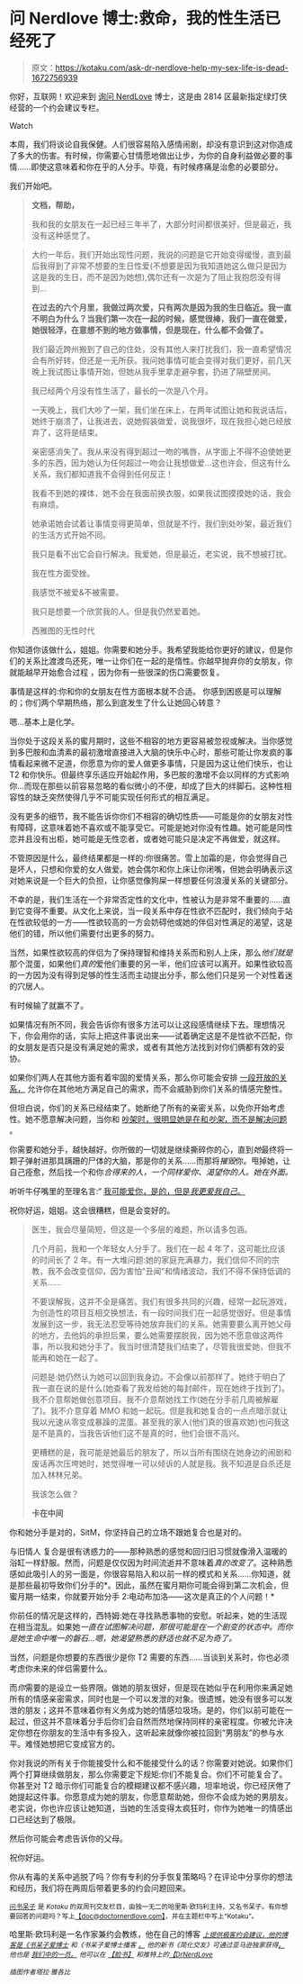 # 问 Nerdlove 博士:救命，我的性生活已经死了

> 原文：<https://kotaku.com/ask-dr-nerdlove-help-my-sex-life-is-dead-1672756939>

你好，互联网！欢迎来到 [询问 NerdLove](http://kotaku.com/askdrnerdlove) 博士，这是由 2814 区最新指定绿灯侠经营的一个约会建议专栏。

Watch

本周，我们将谈论自我保健。人们很容易陷入感情闹剧，却没有意识到这对你造成了多大的伤害。有时候，你需要心甘情愿地做出让步，为你的自身利益做必要的事情……即使这意味着和你在乎的人分手。毕竟，有时候疼痛是治愈的必要部分。

我们开始吧。

> **文档，帮助，**
> 
> 我和我的女朋友在一起已经三年半了，大部分时间都很美好，但是最近，我没有这种感觉了。

> 大约一年后，我们开始出现性问题，我说的问题是它开始变得缓慢，直到最后我得到了非常不想要的生日性爱(不想要是因为我知道她这么做只是因为这是我的生日，而不是因为她想),偶尔还有一次是为了阻止我抱怨没有得到...
> 
> **在过去的六个月里，我做过两次爱，只有两次是因为我的生日临近。我一直不明白为什么？当我们第一次在一起的时候，感觉很棒，我们一直在做爱，她很轻浮，在意想不到的地方做事情，但是现在，什么都不会做了。**
> 
> 我们最近跨州搬到了自己的住处，没有其他人来打扰我们，我一直希望情况会有所好转，但还是一无所获。我问她事情可能会变得对我们更好，前几天晚上我试图让事情开始，但她从我手里拿走避孕套，扔进了隔壁房间。
> 
> 我已经两个月没有性生活了，最长的一次是八个月。
> 
> 一天晚上，我们大吵了一架，我们坐在床上，在两年试图让她和我说话后，她终于崩溃了，让我进去，说她假装做爱，说我很坏，现在我担心她已经放弃了，这将是结束。
> 
> 亲密感消失了。我从来没有得到超过一吻的嘴唇，从字面上不得不迫使她更多的东西，因为她认为任何超过一吻会让我想做爱…这也许会，但这有什么关系，我们都知道我不会得到任何反正！
> 
> 我看不到她的裸体，她不会在我面前换衣服，如果我试图摸摸她的话，我会有麻烦。
> 
> 她承诺她会试着让事情变得更简单，但就是不行，我们到处吵架，最近我们的生活方式开始不同。
> 
> 我只是看不出它会自行解决。我爱她，但是最近，老实说，我不想被打扰。
> 
> 我在性方面受挫。
> 
> 我感觉不被爱&不被需要。
> 
> 我只是想要一个欣赏我的人。但是我仍然爱着她。
> 
> 西雅图的无性时代

你知道你该做什么，姐姐。你需要和她分手。我希望我能给你更好的建议，但是你们的关系比渡渡鸟还死，唯一让你们在一起的是惰性。你越早抛弃你的女朋友，你就能越早开始愈合过程 ，因为你有一些很深的伤口需要恢复。

事情是这样的:你和你的女朋友在性方面根本就不合适。 你感到困惑是可以理解的；你们两个早期热络，那么到底发生了什么让她回心转意？

嗯…基本上是化学。

当你处于这段关系的蜜月期时，这些不相容的地方更容易被忽视或解决。当你感觉到多巴胺和血清素的最初激增直接进入大脑的快乐中心时，那些可能让你发疯的事情看起来微不足道，你愿意为你的爱人做更多事情，只是因为这让他们快乐，也让 T2 和你快乐。但最终享乐适应开始起作用，多巴胺的激增不会以同样的方式影响你…而现在那些以前容易忽略的看似微小的不便，却成了巨大的绊脚石。这种性相容性的缺乏突然使得几乎不可能实现任何形式的相互满足。

没有更多的细节，我不能告诉你你们不相容的确切性质——可能是你的女朋友对性有障碍，这意味着她不喜欢或不能享受它。可能是她对你没有性趣。她可能是同性恋并且没有出柜，她可能是无性恋者，或者她可能只是决定不再做爱，就这样。

不管原因是什么，最终结果都是一样的:你很痛苦。雪上加霜的是，你会觉得自己是坏人，只想和你爱的女人做爱。她会偶尔和你上床让你闭嘴，但她会明确表示这对她来说是一个巨大的负担，让你感觉像狗屎一样想要任何浪漫关系的关键部分。

不幸的是，我们生活在一个非常否定性的文化中，性被认为是非常不重要的……直到它变得不重要。从文化上来说，当一段关系中存在性欲不匹配时，我们倾向于站在性欲较低的一方——性欲较高的一方会妨碍他或她的伴侣对性满足的渴望，这是他们的错，所以他们需要付出更多的努力。

当然，如果性欲较高的伴侣为了保持理智和维持关系而和别人上床，那么*他们就是*那个混蛋，如果他们*真的*爱他们重要的另一半，他们应该可以离开。如果性欲较高的一方因为没有得到足够的性生活而主动提出分手，那么他们只是另一个对性着迷的穴居人。

有时候输了就赢不了。

如果情况有所不同，我会告诉你有很多方法可以让这段感情继续下去。理想情况下，你会用你的话，实际上把这件事说出来——试着确定这是不是性欲不匹配，你的女朋友是否只是没有满足她的需求，或者有其他方法找到对你们俩都有效的妥协。

如果你们两人在其他方面有着牢固的爱情关系，那么你可能会安排 [一段开放的关系，](http://www.doctornerdlove.com/2012/04/non-monongamous/) 允许你在其他地方满足自己的需求，而不会威胁到你们关系的情感完整性。

但坦白说，你们的关系已经结束了。她断绝了所有的亲密关系，以免你开始考虑性。她不愿意解决问题，当你和 [吵架时，很明显她是在和*吵架*，而不是解决问题](http://www.doctornerdlove.com/2012/03/how-to-argue/all/1/) 。

你需要和她分手，越快越好。你所做的一切就是继续撕碎你的心，直到*她*最终将一颗子弹射进那具蹒跚的尸体的大脑，那是你的关系……而那将*摧毁*你。甩掉她，让自己痊愈，然后找一个和你*合得来的人，一个同样爱你、渴望你的人。她在外面。*

听听牛仔嘴里的至理名言:“ [我可能爱你，是的，但是*我更爱我自己*。](http://open.spotify.com/track/3wwxc1IFFwxaWEKvtziHo7)

祝你好运，姐姐。这会很糟糕，但是会变好的。

> 医生，我会尽量简短，但这是一个多层的难题，所以请多包涵。
> 
> 几个月前，我和一个年轻女人分手了。我们在一起 4 年了，这可能比应该的时间长了 2 年。有一大堆问题:她的家庭充满暴力，我们信仰不同的宗教，我不会改变信仰，因为害怕“丑闻”和情绪波动，我们不得不保持低调的关系……
> 
> 不要误解我，这并不全是痛苦。我们有很多共同的兴趣，经常一起玩游戏，为创造性的项目互相交换想法，有一段时间我们在一起感觉很好。但是事情发展到这一步，我无法忍受等待她放弃我们的关系。她需要要么离开她父母的地方，去他妈的承担后果，要么她需要摆脱我，因为她不愿意做这两件事，所以我和她分手了。我当时很清楚我们结束了，尽管我很爱她，但我不能再和她在一起了。
> 
> 问题是:她仍然认为她可以回到我身边。不会像以前那样了。她终于明白了我一直在说的是什么(她查看了我发给她的每封邮件，现在她终于找到了)。我不介意帮她做创意项目。我不介意帮她找工作(她在分手前几周被解雇了)。我不介意穿着 MMO 和她一起玩。但是我和她复合的一点点暗示就让我以光速从零变成暴躁的混蛋。甚至我的家人(他们真的很喜欢她)也问我这是不是真的，当我告诉他们这不是真的时，他们会很不高兴。
> 
> 更糟糕的是，我可能是她最后的朋友了，所以当所有围绕在她身边的闹剧和废话再次压垮她时，她觉得唯一可以倾诉的人就是我。我不知道是自杀还是加入林林兄弟。
> 
> 我该怎么做？
> 
> **卡在中间**

你和她分手是对的，SitM，你坚持自己的立场不跟她复合也是对的。

与旧情人 复合是很有诱惑力的——那种熟悉的感觉和回归旧习惯就像滑入温暖的浴缸一样舒服。然而，问题是仅仅因为时间流逝并不意味着*真的改变了*。这种熟悉感如此吸引人的另一面是，你很容易陷入和以前一样的模式和关系……你知道，就是那些最初导致你们分手的*。因此，虽然在蜜月期你可能会得到第二次机会，但蜜月期一结束，你就要开始分手 2:电动布加洛——这次是真正的个人问题！*

你前任的情况是这样的，西特姆:她在寻找熟悉事物的安慰。听起来，她的生活现在相当混乱。如果她*一直在试图解决问题，那很可能是在一个剧变的状态中。而你是她生命中唯一的磐石…嗯，她渴望熟悉的舒适也就不足为奇了。*

当然，问题是你想要的东西很少是你 T2 需要的东西……当谈到关系时，你也必须考虑你未来的伴侣需要什么。

而*你*需要的是设立一些界限。做她的朋友很好，但是现在她似乎在利用你来满足她所有的情感亲密需求，同时也是一个可以发泄的对象。很遗憾，她没有很多可以发泄的朋友；这并不意味着你有义务成为她的情感垃圾场。是的，你们以前可能在一起过，但这并不意味着分手后你们会自然而然地保持同样的亲密程度。你被允许决定你想在你朋友的生活中有多投入，这听起来就像你被拉回到“男朋友”的参与水平。难怪她想把它变成官方的。

你对我说的所有关于你能接受什么和不能接受什么的话？你需要对她说。如果你们两个打算继续做朋友，那么你需要定下规矩:你们不能复合。你们不可能复合了。你甚至对 T2 暗示你们可能复合的模糊建议都不感兴趣，坦率地说，你已经厌倦了她提起这件事。你愿意成为她的朋友，你愿意帮助她，但你不会成为她的男朋友。老实说，你也许应该让她知道，当她的生活变得太疯狂时，你作为她唯一的情感出口已经达到了极限。

然后你可能会考虑告诉你的父母。

祝你好运。

你从有毒的关系中逃脱了吗？你有专利的分手恢复策略吗？在评论中分享你的想法和经历，我们将在两周后带着更多的约会问题回来。

[<small>问书呆子</small>](http://kotaku.com/askdrnerdlove) <small>是 *Kotaku* 的双周刊交友栏目，由独一无二的哈里斯·欧玛利主持，又名书呆子。有你想要回答的问题吗？写上</small>[<small>【doc@doctornerdlove.com】</small>](mailto:doc@doctornerdlove.com)<small>，并在主题栏中写上“Kotaku”。</small>

哈里斯·欧玛利是一名作家兼约会教练，他在自己的博客 [<small>*上提供极客约会建议，他的博客是《书呆子爱博士*</small>](http://www.doctornerdlove.com/) <small>*和《书呆子爱博士播客*</small> [<small>*。*</small>](https://kotaku.com/ask-dr-nerdlove-do-women-have-it-easier-in-dating-1596566465) <small>*他的新书《简化交友》可通过亚马逊独家获得*</small>[<small></small>](http://bit.ly/simplifieddating)*[<small>*。*</small>](http://kotaku.com/ask-dr-nerdlove-is-my-relationship-doomed-1666849587) <small>*他也是*</small> [<small>*我们中的一员*</small>](http://oneofus.net/)[<small>*。*</small>](http://kotaku.com/ask-dr-nerdlove-should-i-pretend-to-be-dumb-in-order-1625185712) <small>*他可以在*</small> [<small>*【脸书】*</small>](http://facebook.com/DrNerdLove) <small>*和推特上的*</small>[<small>*【DrNerdLove*</small>](http://twitter.com/DrNerdLove)*

*<small>*插图作者塔拉·雅各比*</small>*